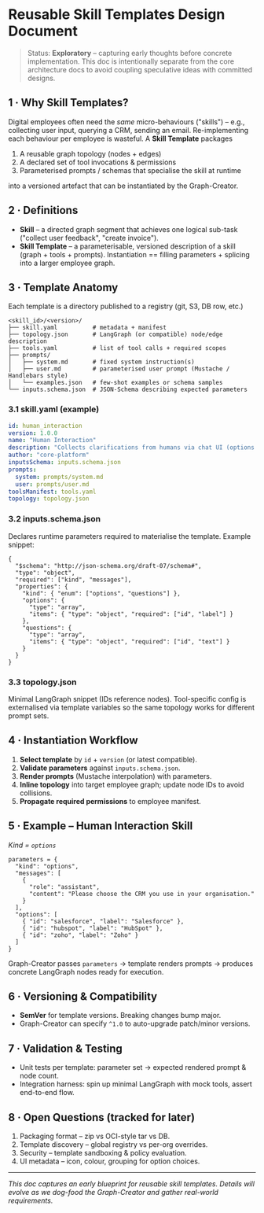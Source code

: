 # Reusable Skill Templates Design Document

> Status: **Exploratory** – capturing early thoughts before concrete implementation.  This doc is intentionally separate from the core architecture docs to avoid coupling speculative ideas with committed designs.

## 1 · Why Skill Templates?
Digital employees often need the *same* micro-behaviours ("skills") – e.g., collecting user input, querying a CRM, sending an email.  Re-implementing each behaviour per employee is wasteful.  A **Skill Template** packages

1. A reusable graph topology (nodes + edges)  
2. A declared set of tool invocations & permissions  
3. Parameterised prompts / schemas that specialise the skill at runtime

into a versioned artefact that can be instantiated by the Graph-Creator.

## 2 · Definitions
* **Skill** – a directed graph segment that achieves one logical sub-task ("collect user feedback", "create invoice").
* **Skill Template** – a parameterisable, versioned description of a skill (graph + tools + prompts).  Instantiation == filling parameters + splicing into a larger employee graph.

## 3 · Template Anatomy
Each template is a directory published to a registry (git, S3, DB row, etc.)
```
<skill_id>/<version>/
├── skill.yaml          # metadata + manifest
├── topology.json       # LangGraph (or compatible) node/edge description
├── tools.yaml          # list of tool calls + required scopes
├── prompts/
│   ├── system.md       # fixed system instruction(s)
│   ├── user.md         # parameterised user prompt (Mustache / Handlebars style)
│   └── examples.json   # few-shot examples or schema samples
└── inputs.schema.json  # JSON-Schema describing expected parameters
```

### 3.1 skill.yaml (example)
```yaml
id: human_interaction
version: 1.0.0
name: "Human Interaction"
description: "Collects clarifications from humans via chat UI (options + questions modes)"
author: "core-platform"
inputsSchema: inputs.schema.json
prompts:
  system: prompts/system.md
  user: prompts/user.md
toolsManifest: tools.yaml
topology: topology.json
```

### 3.2 inputs.schema.json
Declares runtime parameters required to materialise the template.  Example snippet:
```jsonc
{
  "$schema": "http://json-schema.org/draft-07/schema#",
  "type": "object",
  "required": ["kind", "messages"],
  "properties": {
    "kind": { "enum": ["options", "questions"] },
    "options": {
      "type": "array",
      "items": { "type": "object", "required": ["id", "label"] }
    },
    "questions": {
      "type": "array",
      "items": { "type": "object", "required": ["id", "text"] }
    }
  }
}
```

### 3.3 topology.json
Minimal LangGraph snippet (IDs reference nodes).  Tool-specific config is externalised via template variables so the same topology works for different prompt sets.

## 4 · Instantiation Workflow
1. **Select template** by `id` + `version` (or latest compatible).
2. **Validate parameters** against `inputs.schema.json`.
3. **Render prompts** (Mustache interpolation) with parameters.
4. **Inline topology** into target employee graph; update node IDs to avoid collisions.
5. **Propagate required permissions** to employee manifest.

## 5 · Example – Human Interaction Skill
*Kind = `options`*
```jsonc
parameters = {
  "kind": "options",
  "messages": [
    {
      "role": "assistant",
      "content": "Please choose the CRM you use in your organisation."
    }
  ],
  "options": [
    { "id": "salesforce", "label": "Salesforce" },
    { "id": "hubspot", "label": "HubSpot" },
    { "id": "zoho", "label": "Zoho" }
  ]
}
```
Graph-Creator passes `parameters` → template renders prompts → produces concrete LangGraph nodes ready for execution.

## 6 · Versioning & Compatibility
* **SemVer** for template versions. Breaking changes bump major.  
* Graph-Creator can specify `^1.0` to auto-upgrade patch/minor versions.

## 7 · Validation & Testing
* Unit tests per template: parameter set → expected rendered prompt & node count.  
* Integration harness: spin up minimal LangGraph with mock tools, assert end-to-end flow.

## 8 · Open Questions (tracked for later)
1. Packaging format – zip vs OCI-style tar vs DB.  
2. Template discovery – global registry vs per-org overrides.  
3. Security – template sandboxing & policy evaluation.  
4. UI metadata – icon, colour, grouping for option choices.

---
*This doc captures an early blueprint for reusable skill templates. Details will evolve as we dog-food the Graph-Creator and gather real-world requirements.* 